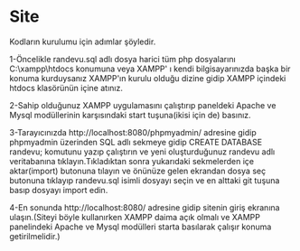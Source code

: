 # Site
 Kodların kurulumu için adımlar şöyledir.

1-Öncelikle randevu.sql adlı dosya harici tüm php dosyalarını C:\xampp\htdocs konumuna veya 
XAMPP' ı kendi bilgisayarınızda başka bir konuma kurduysanız XAMPP'ın kurulu olduğu dizine gidip
XAMPP içindeki htdocs klasörünün içine atınız.

2-Sahip olduğunuz XAMPP uygulamasını çalıştırıp paneldeki Apache ve Mysql modüllerinin karşısındaki
start tuşuna(ikisi için de) basınız.

3-Tarayıcınızda http://localhost:8080/phpmyadmin/ adresine gidip phpmyadmin üzerinden SQL adlı sekmeye gidip
CREATE DATABASE randevu; komutunu yazıp çalıştırın ve yeni oluşturduğunuz randevu adlı veritabanına
tıklayın.Tıkladıktan sonra yukarıdaki sekmelerden içe aktar(import) butonuna tılayın ve önünüze gelen
ekrandan dosya seç butonuna tıklayıp randevu.sql isimli dosyayı seçin ve en alttaki git tuşuna basıp
dosyayı import edin.

4-En sonunda http://localhost:8080/ adresine gidip sitenin giriş ekranına ulaşın.(Siteyi böyle kullanırken
XAMPP daima açık olmalı ve XAMPP panelindeki Apache ve Mysql modülleri starta basılarak çalışır konuma getirilmelidir.)



